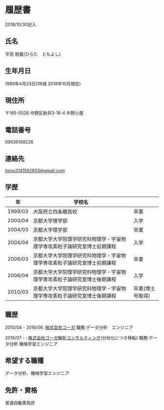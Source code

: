 # 履歴書
2018/10/30記入
## 氏名
平田 朋義(ひらた　ともよし)
## 生年月日
1980年4月23日(38歳 2018年10月現在)
## 現住所
〒165-0026 中野区新井3-18-4 中野小屋
## 電話番号
09036168226
## 連絡先
tomo3141592653@gmail.com
## 学歴
|年|学校名||
|---|-----|----|
|1999/03|大阪府立四条畷高校|卒業|																																									
|2000/04|京都大学理学部|入学|	
|2004/03|京都大学理学部|卒業|																																									
|2004/04|京都大学大学院理学研究科物理学・宇宙物理学専攻素粒子論研究室博士前期課程|入学|		
|2006/03|京都大学大学院理学研究科物理学・宇宙物理学専攻素粒子論研究室博士前期課程|卒業|
|2006/04|京都大学大学院理学研究科物理学・宇宙物理学専攻素粒子論研究室博士後期課程|入学|
|2010/03|京都大学大学院理学研究科物理学・宇宙物理学専攻素粒子論研究室博士後期課程|卒業(博士号取得)|

## 職歴
2010/04 - 2016/06: [株式会社ゴーガ](https://www.goga.co.jp/)
職務:データ分析　エンジニア 

2016/07 - : [株式会社ゴーガ解析コンサルティング](https://www.goga-analysis.co.jp/)(分社化につき移転)
職務:データ分析 機械学習エンジニア

## 希望する職種
データ分析、機械学習エンジニア

## 免許・資格
普通自動車免許



